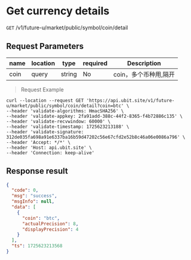 # Get currency details

`GET` /v1/future-u/market/public/symbol/coin/detail

## Request Parameters

| name   | location    | type     | required | Description          |
|------|-------|--------|----|-------------|
| coin | query | string | No  | coin，多个币种用,隔开 |

> Request Example

```shell
curl --location --request GET 'https://api.ubit.site/v1/future-u/market/public/symbol/coin/detail?coin=btc' \
--header 'validate-algorithms: HmacSHA256' \
--header 'validate-appkey: 2fa91add-388c-44f2-8365-f4b72886c135' \
--header 'validate-recvwindow: 60000' \
--header 'validate-timestamp: 1725623213188' \
--header 'validate-signature: 312de035fa698a91e6337ba16b59d47202c56e67cfd2e52b8c46a06e0086a796' \
--header 'Accept: */*' \
--header 'Host: api.ubit.site' \
--header 'Connection: keep-alive'
```

## Response result

```json
{
  "code": 0,
  "msg": "success",
  "msgInfo": null,
  "data": [
    {
      "coin": "btc",
      "actualPrecision": 8,
      "displayPrecision": 4
    }
  ],
  "ts": 1725623213568
}
```

